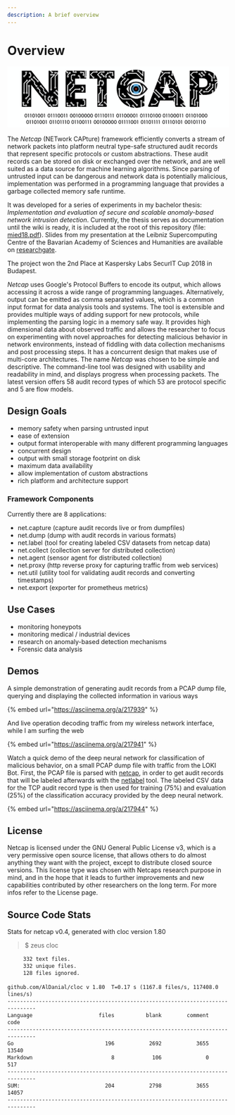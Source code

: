 ```yaml
---
description: A brief overview
---
```


# Overview



![](.gitbook/assets/screenshot-2019-05-05-at-13.41.40.png)

The _Netcap_ \(NETwork CAPture\) framework efficiently converts a stream of network packets into platform neutral type-safe structured audit records that represent specific protocols or custom abstractions. These audit records can be stored on disk or exchanged over the network, and are well suited as a data source for machine learning algorithms. Since parsing of untrusted input can be dangerous and network data is potentially malicious, implementation was performed in a programming language that provides a garbage collected memory safe runtime.

It was developed for a series of experiments in my bachelor thesis: _Implementation and evaluation of secure and scalable anomaly-based network intrusion detection_. Currently, the thesis serves as documentation until the wiki is ready, it is included at the root of this repository \(file: [mied18.pdf](https://github.com/dreadl0ck/netcap/blob/master/mied18.pdf)\). Slides from my presentation at the Leibniz Supercomputing Centre of the Bavarian Academy of Sciences and Humanities are available on [researchgate](https://www.researchgate.net/project/Anomaly-based-Network-Security-Monitoring).

The project won the 2nd Place at Kaspersky Labs SecurIT Cup 2018 in Budapest.

_Netcap_ uses Google's Protocol Buffers to encode its output, which allows accessing it across a wide range of programming languages. Alternatively, output can be emitted as comma separated values, which is a common input format for data analysis tools and systems. The tool is extensible and provides multiple ways of adding support for new protocols, while implementing the parsing logic in a memory safe way. It provides high dimensional data about observed traffic and allows the researcher to focus on experimenting with novel approaches for detecting malicious behavior in network environments, instead of fiddling with data collection mechanisms and post processing steps. It has a concurrent design that makes use of multi-core architectures. The name _Netcap_ was chosen to be simple and descriptive. The command-line tool was designed with usability and readability in mind, and displays progress when processing packets. The latest version offers 58 audit record types of which 53 are protocol specific and 5 are flow models.

## Design Goals

* memory safety when parsing untrusted input
* ease of extension
* output format interoperable with many different programming languages
* concurrent design
* output with small storage footprint on disk
* maximum data availability
* allow implementation of custom abstractions
* rich platform and architecture support

### Framework Components

Currently there are 8 applications:

* net.capture \(capture audit records live or from dumpfiles\)
* net.dump \(dump with audit records in various formats\)
* net.label \(tool for creating labeled CSV datasets from netcap data\)
* net.collect \(collection server for distributed collection\)
* net.agent \(sensor agent for distributed collection\)
* net.proxy \(http reverse proxy for capturing traffic from web services\)
* net.util \(utility tool for validating audit records and converting timestamps\)
* net.export \(exporter for prometheus metrics\)

## Use Cases

* monitoring honeypots
* monitoring medical / industrial devices
* research on anomaly-based detection mechanisms
* Forensic data analysis

## Demos

A simple demonstration of generating audit records from a PCAP dump file, querying and displaying the collected information in various ways

{% embed url="https://asciinema.org/a/217939" %}



And live operation decoding traffic from my wireless network interface, while I am surfing the web

{% embed url="https://asciinema.org/a/217941" %}



Watch a quick demo of the deep neural network for classification of malicious behavior, on a small PCAP dump file with traffic from the LOKI Bot. First, the PCAP file is parsed with [netcap](https://github.com/dreadl0ck/netcap-tf-dnn/blob/master/github.com/dreadl0ck/netcap), in order to get audit records that will be labeled afterwards with the [netlabel](https://github.com/dreadl0ck/netcap#netlabel-command-line-tool) tool. The labeled CSV data for the TCP audit record type is then used for training \(75%\) and evaluation \(25%\) of the classification accuracy provided by the deep neural network.

{% embed url="https://asciinema.org/a/217944" %}



## License

Netcap is licensed under the GNU General Public License v3, which is a very permissive open source license, that allows others to do almost anything they want with the project, except to distribute closed source versions. This license type was chosen with Netcaps research purpose in mind, and in the hope that it leads to further improvements and new capabilities contributed by other researchers on the long term. For more infos refer to the License page.

## Source Code Stats

Stats for netcap v0.4, generated with cloc version 1.80

> $ zeus cloc

```text
     332 text files.
     332 unique files.
     128 files ignored.

github.com/AlDanial/cloc v 1.80  T=0.17 s (1167.8 files/s, 117408.0 lines/s)
-------------------------------------------------------------------------------
Language                     files          blank        comment           code
-------------------------------------------------------------------------------
Go                             196           2692           3655          13540
Markdown                         8            106              0            517
-------------------------------------------------------------------------------
SUM:                           204           2798           3655          14057
-------------------------------------------------------------------------------
```

